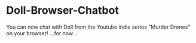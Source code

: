 # Doll-Browser-Chatbot
You can now chat with Doll from the Youtube indie series "Murder Drones" on your browser! ...for now...
